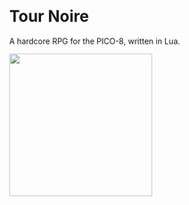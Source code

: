 # Tour Noire
A hardcore RPG for the PICO-8, written in Lua.

<img src="http://i.imgur.com/xT8kPHb.gif" width=256 height=256/>

